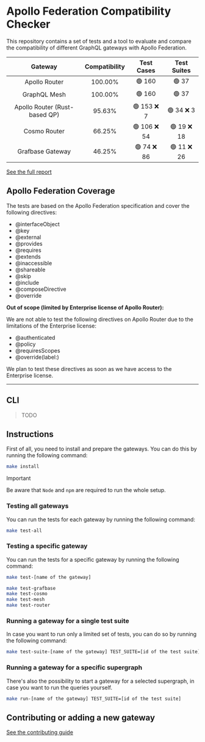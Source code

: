 # Apollo Federation Compatibility Checker

This repository contains a set of tests and a tool to evaluate and compare the compatibility of different GraphQL gateways with Apollo Federation.

<!-- gateways:start -->

|            Gateway            | Compatibility |  Test Cases  | Test Suites |
| :---------------------------: | :-----------: | :----------: | :---------: |
|         Apollo Router         |    100.00%    |    🟢 160    |    🟢 37    |
|         GraphQL Mesh          |    100.00%    |    🟢 160    |    🟢 37    |
| Apollo Router (Rust-based QP) |    95.63%     | 🟢 153 ❌ 7  | 🟢 34 ❌ 3  |
|         Cosmo Router          |    66.25%     | 🟢 106 ❌ 54 | 🟢 19 ❌ 18 |
|       Grafbase Gateway        |    46.25%     | 🟢 74 ❌ 86  | 🟢 11 ❌ 26 |

<!-- gateways:end -->

[See the full report](./REPORT.md)

## Apollo Federation Coverage

The tests are based on the Apollo Federation specification and cover the following directives:

- @interfaceObject
- @key
- @external
- @provides
- @requires
- @extends
- @inaccessible
- @shareable
- @skip
- @include
- @composeDirective
- @override

**Out of scope (limited by Enterprise license of Apollo Router):**

We are not able to test the following directives on Apollo Router due to the limitations of the Enterprise license:

- @authenticated
- @policy
- @requiresScopes
- @override(label:)

We plan to test these directives as soon as we have access to the Enterprise license.

---

## CLI

> TODO

## Instructions

First of all, you need to install and prepare the gateways. You can do this by running the following command:

```bash
make install
```

> [!IMPORTANT]  
> Be aware that `Node` and `npm` are required to run the whole setup.

### Testing all gateways

You can run the tests for each gateway by running the following command:

```bash
make test-all
```

### Testing a specific gateway

You can run the tests for a specific gateway by running the following command:

```bash
make test-[name of the gateway]

make test-grafbase
make test-cosmo
make test-mesh
make test-router
```

### Running a gateway for a single test suite

In case you want to run only a limited set of tests, you can do so by running the following command:

```bash
make test-suite-[name of the gateway] TEST_SUITE=[id of the test suite]
```

### Running a gateway for a specific supergraph

There's also the possibility to start a gateway for a selected supergraph, in case you want to run the queries yourself.

```bash
make run-[name of the gateway] TEST_SUITE=[id of the test suite]
```

## Contributing or adding a new gateway

[See the contributing guide](./.github/CONTRIBUTING.md)
